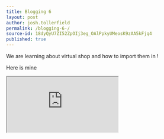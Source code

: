```yaml
---
title: Blogging 6 
layout: post
author: josh.tollerfield
permalink: /blogging-6-/
source-id: 18dyQyU7ZI52ZpOIj3eg_OAlPpkyUMeosK9zAA5kFjq4
published: true
---
```

We are learning about virtual shop and how to import them in ! 

Here is mine 

<iframe src="https://docs.google.com/spreadsheets/d/1ASYQ3f2FpRbLPg5014LSTJIq13DO9hYaGm7M8iKo8aI/pubhtml?widget=true&amp;headers=false"></iframe>

